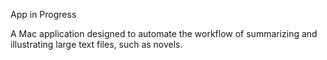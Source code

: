 App in Progress

A Mac application designed to automate the workflow of summarizing and illustrating large text files, such as novels.
